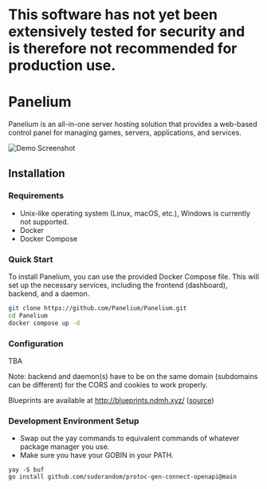 # This software has not yet been extensively tested for security and is therefore not recommended for production use.

# Panelium

Panelium is an all-in-one server hosting solution that provides a web-based control panel for managing games, servers,
applications, and services.

![Demo Screenshot](https://raw.githubusercontent.com/Panelium/Panelium/7556f9dcc11fa9e80b5dbd065d6c8363fffb7832/assets/panelium-screenshot.png)

## Installation

### Requirements

- Unix-like operating system (Linux, macOS, etc.), Windows is currently not supported.
- Docker
- Docker Compose

### Quick Start

To install Panelium, you can use the provided Docker Compose file. This will set up the necessary services, including
the frontend (dashboard), backend, and a daemon.

```bash
git clone https://github.com/Panelium/Panelium.git
cd Panelium
docker compose up -d
```

### Configuration

TBA

Note: backend and daemon(s) have to be on the same domain (subdomains can be different) for the CORS and cookies to work
properly.

Blueprints are available at http://blueprints.ndmh.xyz/ ([source](https://github.com/Panelium/Blueprints))

### Development Environment Setup
- Swap out the yay commands to equivalent commands of whatever package manager you use.
- Make sure you have your GOBIN in your PATH.

```
yay -S buf
go install github.com/sudorandom/protoc-gen-connect-openapi@main
```
